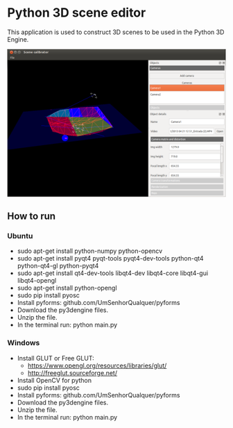 # Python 3D scene editor

This application is used to construct 3D scenes to be used in the Python 3D Engine.

![Screen](docs/screen.png?raw=true "Screen")

## How to run

### Ubuntu 

- sudo apt-get install python-numpy python-opencv
- sudo apt-get install pyqt4 pyqt-tools pyqt4-dev-tools python-qt4 python-qt4-gl python-pyqt4
- sudo apt-get install qt4-dev-tools libqt4-dev libqt4-core libqt4-gui libqt4-opengl
- sudo apt-get install python-opengl
- sudo pip install pyosc
- Install pyforms: github.com/UmSenhorQualquer/pyforms
- Download the py3dengine files.
- Unzip the file.
- In the terminal run: python main.py


### Windows

- Install GLUT or Free GLUT: 
    - https://www.opengl.org/resources/libraries/glut/
    - http://freeglut.sourceforge.net/
- Install OpenCV for python
- sudo pip install pyosc
- Install pyforms: github.com/UmSenhorQualquer/pyforms
- Download the py3dengine files.
- Unzip the file.
- In the terminal run: python main.py